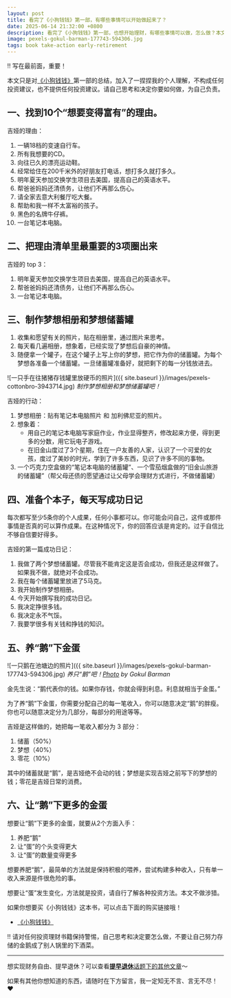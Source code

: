 ```yaml
---
layout: post
title: 看完了《小狗钱钱》第一部，有哪些事情可以开始做起来了？
date: 2025-06-14 21:32:00 +0800
description: 看完了《小狗钱钱》第一部，也想开始理财，有哪些事情可以做，怎么做？本文总结了《小狗钱钱》中你可以做的六件事，助力你的理财第一步，和向西一起变有钱吧～
image: pexels-gokul-barman-177743-594306.jpg
tags: book take-action early-retirement
---
```


‼️ 写在最前面，重要！

本文只是对[《小狗钱钱》](https://uland.taobao.com/coupon/edetail?e=C%2B3iHwGy2qWlhHvvyUNXZfh8CuWt5YH5OVuOuRD5gLJMmdsrkidbOWBzzpT26idJq7YUKk7lHXe6QxfDNo2koeL7E5mctl3V6SbuNU3cVor9sVXGJBsX77A0j00LesTsJFETz6Hck7ByBOK%2B8KjzSuzY3MUSAX0G1TP3uC6T%2BzqvaZXveMf8wmIkMxXz7X6SkguNypObdEoaFXulWIIcTLAhIJ3HU1OH%2BgSuV3%2BTAbItSviRLVlau%2B5yo9RMQRTar53ydWAsIgB5Wnr1RU5wI6%2FAxvUD1Z9RfeSBK3KXa08IPvWu4nMSnYL3h47oqMq62oYsLHTsIOwCGruttYDvNg%3D%3D&traceId=212ceaad17500757768965657e2dd4&union_lens=lensId%3APUB%401750075745%402103f3ef_1d7d_19778a4a41a_a662%40026mYNtFXzxuequgrNoSZVyN%40eyJmbG9vcklkIjo4MDY3NCwiic3BtQiiI6Il9wb3J0YWxfdjJfcGFnZXNfcHJvbW9fZ29vZHNfaW5kZXhfaHRtIiiwiic3JjRmxvb3JJZCI6IjgwNjc0In0ie%3BtkScm%3AselectionPlaza_site_4358_0_0_0_3_17500757453841433500159%3Bscm%3A1007.30148.329090.pub_search-item_80e55dae-6e8c-41e5-ba17-fd954c0612be_)第一部的总结，加入了一捏捏我的个人理解，不构成任何投资建议，也不提供任何投资建议。请自己思考和决定你要如何做，为自己负责。

## 一、找到10个“想要变得富有”的理由。

吉娅的理由：
1. 一辆18档的变速自行车。
1. 所有我想要的CD。
1. 向往已久的漂亮运动鞋。
1. 经常给住在200千米外的好朋友打电话，想打多久就打多久。
1. 明年夏天参加交换学生项目去美国，提高自己的英语水平。
1. 帮爸爸妈妈还清债务，让他们不再那么伤心。
1. 请全家去意大利餐厅吃大餐。
1. 帮助和我一样不太富裕的孩子。
1. 黑色的名牌牛仔裤。
1. 一台笔记本电脑。

## 二、把理由清单里最重要的3项圈出来

吉娅的 top 3：
1. 明年夏天参加交换学生项目去美国，提高自己的英语水平。
1. 帮爸爸妈妈还清债务，让他们不再那么伤心。
1. 一台笔记本电脑。

## 三、制作梦想相册和梦想储蓄罐

1. 收集和愿望有关的照片，贴在相册里，通过图片来思考。
1. 每天看几遍相册，想象着，已经实现了梦想后自豪的神情。
1. 随便拿一个罐子，在这个罐子上写上你的梦想，把它作为你的储蓄罐。为每个梦想各准备一个储蓄罐。一旦储蓄罐准备好，就把剩下的每一分钱放进去。

![一只手在往猪猪存钱罐里放硬币的照片]({{ site.baseurl }}/images/pexels-cottonbro-3943714.jpg)
*制作梦想相册和梦想储蓄罐吧！*

吉娅的行动：
1. 梦想相册：贴有笔记本电脑照片 和 加利佛尼亚的照片。
1. 想象着：
	- 用自己的笔记本电脑写家庭作业，作业显得整齐，修改起来方便，得到更多的分数，用它玩电子游戏。
	- 在旧金山度过了3个星期，住在一户友善的人家，认识了一个可爱的女孩，度过了美妙的时光，学到了许多东西，见识了许多不同的事物。
1. 一个巧克力空盒做的“笔记本电脑的储蓄罐”、一个雪茄烟盒做的“旧金山旅游的储蓄罐”（帮父母还债的愿望通过让父母学会理财方式进行，不做储蓄罐）

## 四、准备个本子，每天写成功日记

每次都写至少5条你的个人成果，任何小事都可以。你可能会问自己，这件或那件事情是否真的可以算作成果。在这种情况下，你的回答应该是肯定的。过于自信比不够自信要好得多。

吉娅的第一篇成功日记：
1. 我做了两个梦想储蓄罐。尽管我不能肯定这是否会成功，但我还是这样做了。如果我不做，就绝对不会成功。
1. 我在每个储蓄罐里放进了5马克。
1. 我开始制作梦想相册。
1. 今天开始撰写我的成功日记。
1. 我决定挣很多钱。
1. 我决定永不气馁。
1. 我要学很多有关钱和挣钱的知识。


## 五、养“鹅”下金蛋

![一只鹅在池塘边的照片]({{ site.baseurl }}/images/pexels-gokul-barman-177743-594306.jpg)
*养只“鹅”吧！<a href="https://www.pexels.com/photo/white-domestic-goose-near-a-water-closeup-photo-594306/">Photo</a> by Gokul Barman*

金先生说：“鹅代表你的钱。如果你存钱，你就会得到利息。利息就相当于金蛋。”

为了养“鹅”下金蛋，你需要分配自己的每一笔收入，你可以随意决定“鹅”的胖瘦。你也可以随意决定分为几部分，每部分的用途等等。

吉娅是这样做的，她把每一笔收入都分为 3 部分：
1. 储蓄（50%）
1. 梦想（40%）
1. 零花（10%）

其中的储蓄就是“鹅”，是吉娅绝不会动的钱；梦想是实现吉娅之前写下的梦想的钱；零花是吉娅日常的消费。

## 六、让“鹅”下更多的金蛋

想要让“鹅”下更多的金蛋，就要从2个方面入手：
1. 养肥“鹅”
1. 让“蛋”的个头变得更大
1. 让“蛋”的数量变得更多

想要养肥“鹅”，最简单的方法就是保持积极的喂养，尝试构建多种收入，只有单一收入来源是件很危险的事。

想要让“蛋”发生变化，方法就是投资，请自行了解各种投资方法。本文不做涉猎。

如果你想要买《小狗钱钱》这本书，可以点击下面的购买链接哦！
- [《小狗钱钱》](https://uland.taobao.com/coupon/edetail?e=C%2B3iHwGy2qWlhHvvyUNXZfh8CuWt5YH5OVuOuRD5gLJMmdsrkidbOWBzzpT26idJq7YUKk7lHXe6QxfDNo2koeL7E5mctl3V6SbuNU3cVor9sVXGJBsX77A0j00LesTsJFETz6Hck7ByBOK%2B8KjzSuzY3MUSAX0G1TP3uC6T%2BzqvaZXveMf8wmIkMxXz7X6SkguNypObdEoaFXulWIIcTLAhIJ3HU1OH%2BgSuV3%2BTAbItSviRLVlau%2B5yo9RMQRTar53ydWAsIgB5Wnr1RU5wI6%2FAxvUD1Z9RfeSBK3KXa08IPvWu4nMSnYL3h47oqMq62oYsLHTsIOwCGruttYDvNg%3D%3D&traceId=212ceaad17500757768965657e2dd4&union_lens=lensId%3APUB%401750075745%402103f3ef_1d7d_19778a4a41a_a662%40026mYNtFXzxuequgrNoSZVyN%40eyJmbG9vcklkIjo4MDY3NCwiic3BtQiiI6Il9wb3J0YWxfdjJfcGFnZXNfcHJvbW9fZ29vZHNfaW5kZXhfaHRtIiiwiic3JjRmxvb3JJZCI6IjgwNjc0In0ie%3BtkScm%3AselectionPlaza_site_4358_0_0_0_3_17500757453841433500159%3Bscm%3A1007.30148.329090.pub_search-item_80e55dae-6e8c-41e5-ba17-fd954c0612be_)

‼️ 请对任何投资理财书籍保持警惕，自己思考和决定要怎么做，不要让自己努力存储的金鹅成了别人锅里的下酒菜。

---

想实现财务自由、提早退休？可以查看<a href="/tag/early-retirement?utm_source=blog&utm_medium=post&utm_campaign=read_more">**提早退休**话题下的其他文章</a>～ 

如果有其他你想知道的东西，请随时在下方留言，我一定知无不言、言无不尽！ ❤️ 